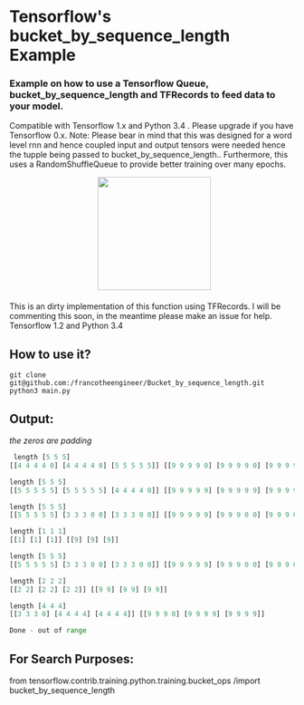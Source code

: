 # Tensorflow's bucket_by_sequence_length Example

### Example on how to use a Tensorflow Queue, bucket_by_sequence_length and TFRecords to feed data to your model.

Compatible with Tensorflow 1.x and Python 3.4 . Please upgrade if you have Tensorflow 0.x.
Note: Please bear in mind that this was designed for a word level rnn and hence coupled input and output tensors were needed hence the tupple being passed to bucket_by_sequence_length..
Furthermore, this uses a RandomShuffleQueue to provide better training over many epochs.

<div align="center">  <img src="https://www.tensorflow.org/images/tf_logo_transp.png" width="200"><br><br></div>
This is an dirty implementation of this function using TFRecords. I will be commenting this soon, in the meantime please make an issue for help.
Tensorflow 1.2 and Python 3.4

## How to use it?

```
git clone git@github.com:/francotheengineer/Bucket_by_sequence_length.git 
python3 main.py
```

## Output:
*the zeros are padding*

```python
 length [5 5 5]
[[4 4 4 4 0] [4 4 4 4 0] [5 5 5 5 5]] [[9 9 9 9 0] [9 9 9 9 0] [9 9 9 9 9]]

length [5 5 5]
[[5 5 5 5 5] [5 5 5 5 5] [4 4 4 4 0]] [[9 9 9 9 9] [9 9 9 9 9] [9 9 9 9 0]]

length [5 5 5]
[[5 5 5 5 5] [3 3 3 0 0] [3 3 3 0 0]] [[9 9 9 9 9] [9 9 9 0 0] [9 9 9 0 0]]

length [1 1 1]
[[1] [1] [1]] [[9] [9] [9]]

length [5 5 5]
[[5 5 5 5 5] [3 3 3 0 0] [3 3 3 0 0]] [[9 9 9 9 9] [9 9 9 0 0] [9 9 9 0 0]]

length [2 2 2]
[[2 2] [2 2] [2 2]] [[9 9] [9 9] [9 9]]

length [4 4 4]
[[3 3 3 0] [4 4 4 4] [4 4 4 4]] [[9 9 9 0] [9 9 9 9] [9 9 9 9]]

Done - out of range
 ```
 
## For Search Purposes:

from tensorflow.contrib.training.python.training.bucket_ops /import bucket_by_sequence_length
